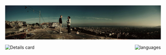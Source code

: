 ![bg](https://raw.githubusercontent.com/elboletaire/elboletaire/master/bg.jpg)

<div style="display: flex; align-items: center; justify-content: space-between;">
    <img src="https://github-readme-stats.vercel.app/api?username=elboletaire&show_icons=true" alt="Details card" />
    <img src="https://github-readme-stats.vercel.app/api/top-langs/?username=elboletaire&layout=compact" alt="languages" />
</div>
